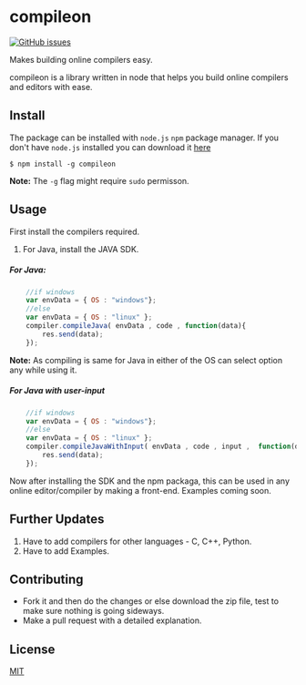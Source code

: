 # compileon
[![GitHub issues](https://img.shields.io/github/issues/itsknk/compileon)](https://github.com/itsknk/compileon/issues)

Makes building online compilers easy.

compileon is a library written in node that helps you build online compilers and editors with ease.

## Install
The package can be installed with `node.js` `npm` package manager. If you don't have `node.js` installed you can download it [here](https://nodejs.org/en/download/)

```
$ npm install -g compileon
```

**Note:** The `-g` flag might require `sudo` permisson.

## Usage
First install the compilers required.
1. For Java, install the JAVA SDK.

<h5>For Java:</h5>

```javascript
    //if windows  
    var envData = { OS : "windows"}; 
    //else
    var envData = { OS : "linux" };
    compiler.compileJava( envData , code , function(data){
        res.send(data);
    });    
```
**Note:** As compiling is same for Java in either of the OS can select option any while using it.
<h5>For Java with user-input</h5>

```javascript
    //if windows  
    var envData = { OS : "windows"}; 
    //else
    var envData = { OS : "linux" };
    compiler.compileJavaWithInput( envData , code , input ,  function(data){
        res.send(data);
    });
```
Now after installing the SDK and the npm packaga, this can be used in any online editor/compiler by making a front-end.
Examples coming soon.

## Further Updates
1. Have to add compilers for other languages - C, C++, Python.
2. Have to add Examples.

## Contributing
- Fork it and then do the changes or else download the zip file, test to make sure nothing is going sideways.
- Make a pull request with a detailed explanation. 

## License
[MIT](https://github.com/itsknk/compileon/blob/master/LICENSE)